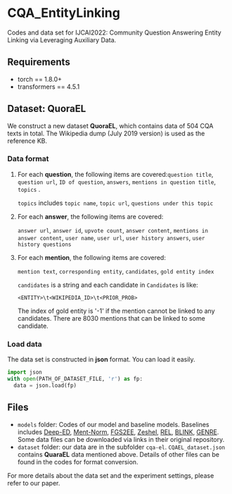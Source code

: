 # CQA_EntityLinking

Codes and data set for IJCAI2022: Community Question Answering Entity Linking via Leveraging Auxiliary Data.

## Requirements

- torch == 1.8.0+
- transformers == 4.5.1

## Dataset: QuoraEL

We construct a new dataset **QuoraEL**, which contains data of 504 CQA texts in total. The Wikipedia dump (July 2019 version) is used as the reference KB. 

### Data format

1. For each **question**, the following items are covered:`question title`, `question url`, `ID of question`, `answers`, `mentions in question title`, `topics` .

   `topics` includes `topic name`, `topic url`, `questions under this topic`

2. For each **answer**, the following items are covered:

   `answer url`, `answer id`, `upvote count`, `answer content`, `mentions in answer content`, `user name`, `user url`, `user history answers`, `user history questions`

3. For each **mention**, the following items are covered:

   `mention text`, `corresponding entity`, `candidates`, `gold entity index`

   `candidates` is a string and each candidate in `Candidates` is like: 

    `<ENTITY>\t<WIKIPEDIA_ID>\t<PRIOR_PROB>`

   The index of gold entity is '-1' if the mention cannot be linked to any candidates. There are 8030 mentions that can be linked to some candidate.

### Load data

The data set is constructed in **json** format. You can load it easily.

```python
import json
with open(PATH_OF_DATASET_FILE, 'r') as fp:
  data = json.load(fp)
```



## Files

- `models` folder: Codes of our model and baseline models. Baselines includes [Deep-ED](https://github.com/dalab/deep-ed), [Ment-Norm](https://github.com/lephong/mulrel-nel), [FGS2EE](https://github.com/fhou80/EntEmb), [Zeshel](https://github.com/lajanugen/zeshel), [REL](https://github.com/informagi/REL), [BLINK](https://github.com/facebookresearch/BLINK), [GENRE](https://github.com/facebookresearch/GENRE). Some data files can be downloaded via links in their original repository. 
- `dataset` folder: our data are in the subfolder `cqa-el`. `CQAEL_dataset.json` contains **QuaraEL** data mentioned above. Details of other files can be found in the codes for format conversion.



For more details about the data set and the experiment settings, please refer to our paper.
